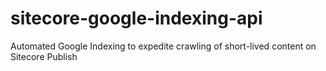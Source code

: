 # sitecore-google-indexing-api
Automated Google Indexing to expedite crawling of short-lived content on Sitecore Publish
